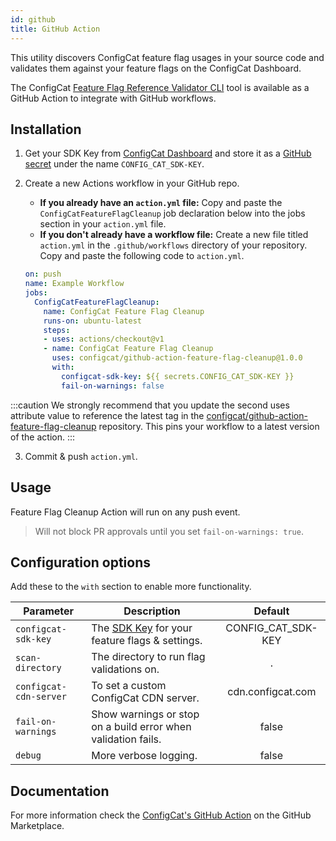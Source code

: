 ```yaml
---
id: github
title: GitHub Action
---
```


This utility discovers ConfigCat feature flag usages in your source code and validates them against your feature flags on the ConfigCat Dashboard.

The ConfigCat <a href="https://github.com/configcat/feature-flag-reference-validator" target="_blank">Feature Flag Reference Validator CLI</a> tool is available as a GitHub Action to integrate with GitHub workflows.


## Installation
1. Get your SDK Key from <a href="https://app.configcat.com/sdkkey" target="_blank">ConfigCat Dashboard</a> and store it as a <a href="https://help.github.com/en/actions/configuring-and-managing-workflows/creating-and-storing-encrypted-secrets" target="_blank">GitHub secret</a> under the name `CONFIG_CAT_SDK-KEY`.

2. Create a new Actions workflow in your GitHub repo.

   - **If you already have an `action.yml` file:** Copy and paste the `ConfigCatFeatureFlagCleanup` job declaration below into the jobs section in your `action.yml` file.
   - **If you don't already have a workflow file:** Create a new file titled `action.yml` in the `.github/workflows` directory of your repository. Copy and paste the following code to `action.yml`.

   ```yaml
   on: push
   name: Example Workflow
   jobs:
     ConfigCatFeatureFlagCleanup:
       name: ConfigCat Feature Flag Cleanup
       runs-on: ubuntu-latest
       steps:
       - uses: actions/checkout@v1
       - name: ConfigCat Feature Flag Cleanup
         uses: configcat/github-action-feature-flag-cleanup@1.0.0
         with:
           configcat-sdk-key: ${{ secrets.CONFIG_CAT_SDK-KEY }}
           fail-on-warnings: false
   ```
:::caution
We strongly recommend that you update the second uses attribute value to reference the latest tag in the <a href="https://github.com/configcat/github-action-feature-flag-cleanup" target="_blank">configcat/github-action-feature-flag-cleanup</a> repository. This pins your workflow to a latest version of the action.
:::

3. Commit & push `action.yml`.

## Usage

Feature Flag Cleanup Action will run on any push event.

> Will not block PR approvals until you set `fail-on-warnings: true`.

## Configuration options

Add these to the `with` section to enable more functionality.

| Parameter              | Description                                                                                                   |      Default       |
| ---------------------- | ------------------------------------------------------------------------------------------------------------- | :----------------: |
| `configcat-sdk-key`    | The <a href="https://app.configcat.com/sdkkey" target="_blank">SDK Key</a> for your feature flags & settings. | CONFIG_CAT_SDK-KEY |
| `scan-directory`       | The directory to run flag validations on.                                                                     |         .          |
| `configcat-cdn-server` | To set a custom ConfigCat CDN server.                                                                         | cdn.configcat.com  |
| `fail-on-warnings`     | Show warnings or stop on a build error when validation fails.                                                 |       false        |
| `debug`                | More verbose logging.                                                                                         |       false        |

## Documentation
For more information check the <a href="https://github.com/marketplace/actions/configcat-feature-flag-cleanup" target="_blank">ConfigCat's GitHub Action</a> on the GitHub Marketplace.

